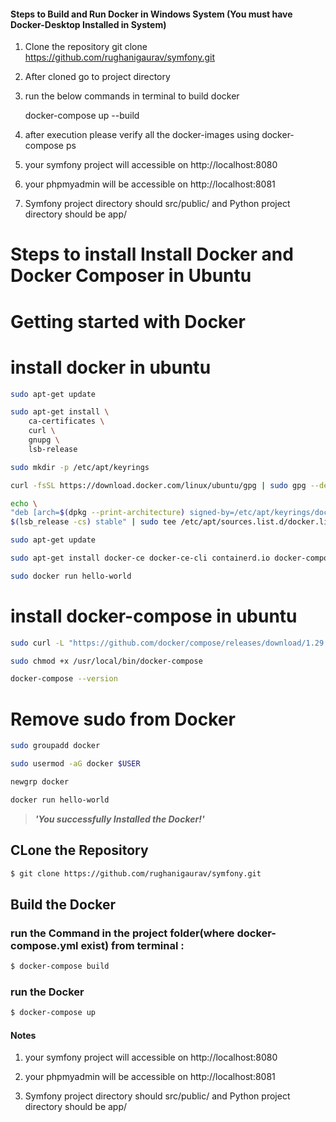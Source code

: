 #### Steps to Build and Run Docker in Windows System (You must have Docker-Desktop Installed in System)

<meta name="google-site-verification" content="jFxVR0jRrcFFDAS_ghEeunPPUo_PcCUTfHJrWDWndlg" />

1.  Clone the repository
    git clone https://github.com/rughanigaurav/symfony.git

2.  After cloned go to project directory

3.  run the below commands in terminal to build docker

    docker-compose up --build

4.  after execution please verify all the docker-images using docker-compose ps

5.  your symfony project will accessible on http://localhost:8080

6.  your phpmyadmin will be accessible on http://localhost:8081

7.  Symfony project directory should src/public/ and Python project directory should be app/

# Steps to install Install Docker and Docker Composer in Ubuntu

# Getting started with Docker

# install docker in ubuntu

```bash
sudo apt-get update

sudo apt-get install \
    ca-certificates \
    curl \
    gnupg \
    lsb-release

sudo mkdir -p /etc/apt/keyrings

curl -fsSL https://download.docker.com/linux/ubuntu/gpg | sudo gpg --dearmor -o /etc/apt/keyrings/docker.gpg

echo \
"deb [arch=$(dpkg --print-architecture) signed-by=/etc/apt/keyrings/docker.gpg] https://download.docker.com/linux/ubuntu \
$(lsb_release -cs) stable" | sudo tee /etc/apt/sources.list.d/docker.list > /dev/null

sudo apt-get update

sudo apt-get install docker-ce docker-ce-cli containerd.io docker-compose-plugin

sudo docker run hello-world
```

# install docker-compose in ubuntu

```bash
sudo curl -L "https://github.com/docker/compose/releases/download/1.29.2/docker-compose-$(uname -s)-$(uname -m)" -o /usr/local/bin/docker-compose

sudo chmod +x /usr/local/bin/docker-compose

docker-compose --version
```

# Remove sudo from Docker

```bash
sudo groupadd docker

sudo usermod -aG docker $USER

newgrp docker

docker run hello-world
```

> **_'You successfully Installed the Docker!'_**

## CLone the Repository

```bash
$ git clone https://github.com/rughanigaurav/symfony.git
```

## Build the Docker

### run the Command in the project folder(where docker-compose.yml exist) from terminal :

```bash
$ docker-compose build
```

### run the Docker

```bash
$ docker-compose up
```

#### Notes

1.  your symfony project will accessible on http://localhost:8080

2.  your phpmyadmin will be accessible on http://localhost:8081

3.  Symfony project directory should src/public/ and Python project directory should be app/
